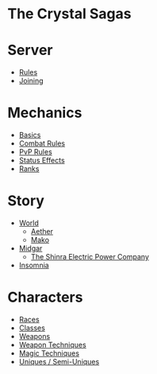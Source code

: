 # The Crystal Sagas

# Server

- [Rules](./server/rules.md)
- [Joining]()

# Mechanics

- [Basics](./mechanics/basics.md)
- [Combat Rules](./mechanics/combat_rules.md)
- [PvP Rules](./mechanics/pvp_rules.md)
- [Status Effects](./mechanics/status_effects.md)
- [Ranks](./mechanics/ranks.md)

# Story

- [World](./story/world/SUMMARY.md)
    - [Aether](./story/world/aether.md)
    - [Mako](./story/world/mako.md)
- [Midgar](./story/midgar/SUMMARY.md)
    - [The Shinra Electric Power Company](./story/midgar/shinra.md)
- [Insomnia](./story/insomnia/SUMMARY.md)

# Characters

- [Races]()
- [Classes]()
- [Weapons]()
- [Weapon Techniques]()
- [Magic Techniques]()
- [Uniques / Semi-Uniques]()
